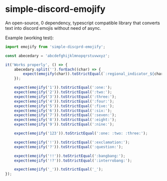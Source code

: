 # simple-discord-emojify

An open-source, 0 dependency, typescript compatible library that converts text into discord emojis without need of async.

Example (working test):

```ts
import emojify from 'simple-discprd-emojify';

const abecedary = 'abcdefghijklmnopqrstuvwxyz';

it('Works properly', () => {
	abecedary.split('').forEach((char) => {
		expect(emojify(char)).toStrictEqual(`:regional_indicator_${char}:`);
	});

	expect(emojify('1')).toStrictEqual(':one:');
	expect(emojify('2')).toStrictEqual(':two:');
	expect(emojify('3')).toStrictEqual(':three:');
	expect(emojify('4')).toStrictEqual(':four:');
	expect(emojify('5')).toStrictEqual(':five:');
	expect(emojify('6')).toStrictEqual(':six:');
	expect(emojify('7')).toStrictEqual(':seven:');
	expect(emojify('8')).toStrictEqual(':eight:');
	expect(emojify('9')).toStrictEqual(':nine:');

	expect(emojify('123')).toStrictEqual(':one: :two: :three:');

	expect(emojify('!')).toStrictEqual(':exclamation:');
	expect(emojify('?')).toStrictEqual(':question:');

	expect(emojify('!!')).toStrictEqual(':bangbang:');
	expect(emojify('!?')).toStrictEqual(':interrobang:');

	expect(emojify('_')).toStrictEqual('_');
});
```
